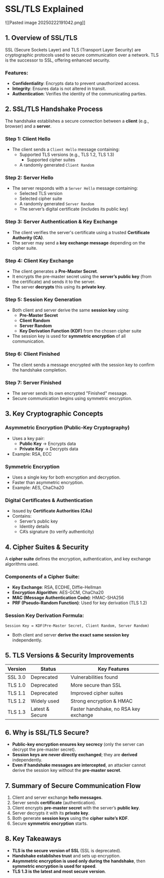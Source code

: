 # SSL/TLS Explained

![[Pasted image 20250222191042.png]]

## 1. Overview of SSL/TLS
SSL (Secure Sockets Layer) and TLS (Transport Layer Security) are cryptographic protocols used to secure communication over a network. TLS is the successor to SSL, offering enhanced security.

### Features:
- **Confidentiality**: Encrypts data to prevent unauthorized access.
- **Integrity**: Ensures data is not altered in transit.
- **Authentication**: Verifies the identity of the communicating parties.

## 2. SSL/TLS Handshake Process
The handshake establishes a secure connection between a **client** (e.g., browser) and a **server**.

### **Step 1: Client Hello**
- The client sends a `Client Hello` message containing:
  - Supported TLS versions (e.g., TLS 1.2, TLS 1.3)
	  - Supported cipher suites
  - A randomly generated `Client Random`

### **Step 2: Server Hello**
- The server responds with a `Server Hello` message containing:
  - Selected TLS version
  - Selected cipher suite
  - A randomly generated `Server Random`
  - The server’s digital certificate (includes its public key)

### **Step 3: Server Authentication & Key Exchange**
- The client verifies the server's certificate using a trusted **Certificate Authority (CA)**.
- The server may send a **key exchange message** depending on the cipher suite.

### **Step 4: Client Key Exchange**
- The client generates a **Pre-Master Secret**.
- It encrypts the pre-master secret using the **server’s public key** (from the certificate) and sends it to the server.
- The server **decrypts** this using its **private key**.

### **Step 5: Session Key Generation**
- Both client and server derive the same **session key** using:
  - **Pre-Master Secret**
  - **Client Random**
  - **Server Random**
  - **Key Derivation Function (KDF)** from the chosen cipher suite
- The session key is used for **symmetric encryption** of all communication.

### **Step 6: Client Finished**
- The client sends a message encrypted with the session key to confirm the handshake completion.

### **Step 7: Server Finished**
- The server sends its own encrypted "Finished" message.
- Secure communication begins using symmetric encryption.

## 3. Key Cryptographic Concepts
### **Asymmetric Encryption (Public-Key Cryptography)**
- Uses a key pair:
  - **Public Key** → Encrypts data
  - **Private Key** → Decrypts data
- Example: RSA, ECC

### **Symmetric Encryption**
- Uses a single key for both encryption and decryption.
- Faster than asymmetric encryption.
- Example: AES, ChaCha20

### **Digital Certificates & Authentication**
- Issued by **Certificate Authorities (CAs)**
- Contains:
  - Server’s public key
  - Identity details
  - CA’s signature (to verify authenticity)

## 4. Cipher Suites & Security
A **cipher suite** defines the encryption, authentication, and key exchange algorithms used.

### **Components of a Cipher Suite:**
- **Key Exchange**: RSA, ECDHE, Diffie-Hellman
- **Encryption Algorithm**: AES-GCM, ChaCha20
- **MAC (Message Authentication Code)**: HMAC-SHA256
- **PRF (Pseudo-Random Function)**: Used for key derivation (TLS 1.2)

### **Session Key Derivation Formula:**
```
Session Key = KDF(Pre-Master Secret, Client Random, Server Random)
```
- Both client and server **derive the exact same session key** independently.

## 5. TLS Versions & Security Improvements
| Version  | Status  | Key Features  |
|----------|---------|--------------|
| SSL 3.0  | Deprecated  | Vulnerabilities found |
| TLS 1.0  | Deprecated  | More secure than SSL |
| TLS 1.1  | Deprecated  | Improved cipher suites |
| TLS 1.2  | Widely used | Strong encryption & HMAC |
| TLS 1.3  | Latest & Secure | Faster handshake, no RSA key exchange |

## 6. Why is SSL/TLS Secure?
- **Public-key encryption ensures key secrecy** (only the server can decrypt the pre-master secret).
- **Session keys are never directly exchanged**; they are **derived** independently.
- **Even if handshake messages are intercepted**, an attacker cannot derive the session key without the **pre-master secret**.

## 7. Summary of Secure Communication Flow
1. Client and server exchange **hello messages**.
2. Server sends **certificate** (authentication).
3. Client encrypts **pre-master secret** with the server’s **public key**.
4. Server decrypts it with its **private key**.
5. Both generate **session keys** using the **cipher suite’s KDF**.
6. Secure **symmetric encryption** starts.

## 8. Key Takeaways
- **TLS is the secure version of SSL** (SSL is deprecated).
- **Handshake establishes trust** and sets up encryption.
- **Asymmetric encryption is used only during the handshake**, then **symmetric encryption is used for speed**.
- **TLS 1.3 is the latest and most secure version**.